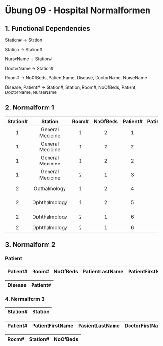 # Übung 09 - Hospital Normalformen



## 1. Functional Dependencies

Station# &rarr; Station

Station &rarr; Station#

NurseName &rarr; Station#

DoctorName &rarr; Station#

Room# &rarr; NoOfBeds, PatientName, Disease, DoctorName, NurseName

Disease, Patient# &rarr; Station#, Station, Room#, NoOfBeds, Patient, DoctorName, NurseName

## 2. Normalform 1

|Station#|Station|Room#|NoOfBeds|Patient#|PatientLastName|PatientFirstName|Disease|DoctorLastName|DoctorFirstName|NurseLastName|NurseFirstName
|:-:|:-:|:-:|:-:|:-:|:-:|:-:|:-:|:-:|:-:|:-:|:-:|
|1|General Medicine|1|2|1|Maier|Hans|Appendicitis|Mader|Hugo|Schober|Susi|
|1|General Medicine|1|2|2|Schmid|Peter|Broken Leg|Mader|Hugo|Schober|Susi|
|1|General Medicine|1|2|2|Schmid|Peter|Broken Arm|Mader|Hugo|Schober|Susi|
|1|General Medicine|2|1|3|Mueller|Sepp|Appendicitis|Dachs|Franz|Schober|Susi|
|2|Opthalmology|1|2|4|Stein|Berta|Grey Cateract|Weber|Karl|Holz|Fritz|
|2|Ophthalmology|1|2|5|Hein|Hanna|Detached Retina|Weber|Karl|Holz|Fritz|
|2|Ophthalmology|2|1|6|Fisch|Olga|Green cateract|Weber|Karl|Moser|Anna|
|2|Ophthalmology|2|1|6|Fisch|Olga|Conjunctivitis|Weber|Karl|Moser|Anna|

## 3. Normalform 2

### Patient

|Patient#|Room#|NoOfBeds|PatientLastName|PatientFirstName|DcotorLastName|DoctorFirstName|NurseLastName|NurseFirstName|
|:-:|:-:|:-:|:-:|:-:|:-:|:-:|:-:|:-:|

|Disease|Patient#|
|:-:|:-:|

### 4. Normalform 3

|Station#|Station|
|:-:|:-:|

|Patient#|PatientFirstName|PasientLastName|DoctorFirstName|DoctorLastName|NurseFirstName|NurseLastName|
|:-:|:-:|:-:|:-:|:-:|:-:|:-:|

|Room#|Station#|NoOfBeds|
|:-:|:-:|:-:|

